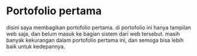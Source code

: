 # Portofolio pertama
disini saya membagikan portofolio pertama.
di portofolio ini hanya tampilan web saja, dan belum masuk ke bagian sistem dari web tersebut.
masih banyak kekurangan dalam portofolio pertama ini, dan semoga bisa lebih baik untuk kedepannya.
